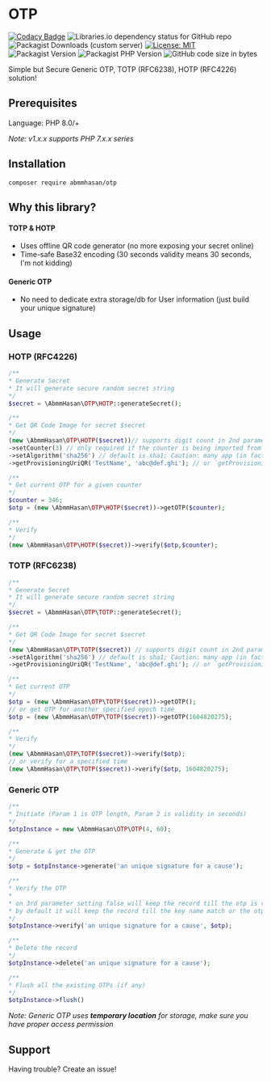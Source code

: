 # OTP

[![Codacy Badge](https://app.codacy.com/project/badge/Grade/7470c9de3a5848f982b77f005945b04f)](https://app.codacy.com/gh/abmmhasan/OTP/dashboard?utm_source=gh&utm_medium=referral&utm_content=&utm_campaign=Badge_grade)
![Libraries.io dependency status for GitHub repo](https://img.shields.io/librariesio/github/abmmhasan/otp)
![Packagist Downloads (custom server)](https://img.shields.io/packagist/dt/abmmhasan/otp?color=green&link=https%3A%2F%2Fpackagist.org%2Fpackages%2Fabmmhasan%2Fotp)
[![License: MIT](https://img.shields.io/badge/License-MIT-green.svg)](https://opensource.org/licenses/MIT)
![Packagist Version](https://img.shields.io/packagist/v/abmmhasan/otp)
![Packagist PHP Version](https://img.shields.io/packagist/dependency-v/abmmhasan/otp/php)
![GitHub code size in bytes](https://img.shields.io/github/languages/code-size/abmmhasan/otp)

Simple but Secure Generic OTP, TOTP (RFC6238), HOTP (RFC4226) solution!


## Prerequisites

Language: PHP 8.0/+

_Note: v1.x.x supports PHP 7.x.x series_

## Installation

```
composer require abmmhasan/otp
```

## Why this library?

#### TOTP & HOTP
- Uses offline QR code generator (no more exposing your secret online)
- Time-safe Base32 encoding (30 seconds validity means 30 seconds, I'm not kidding)

#### Generic OTP
- No need to dedicate extra storage/db for User information (just build your unique signature)

## Usage

### HOTP (RFC4226)

```php
/**
* Generate Secret
* It will generate secure random secret string
*/
$secret = \AbmmHasan\OTP\HOTP::generateSecret();

/**
* Get QR Code Image for secret $secret
*/
(new \AbmmHasan\OTP\HOTP($secret))// supports digit count in 2nd parameter, recommended to be either 6 or 8 (default 6)
->setCounter(3) // only required if the counter is being imported from another system or if it is old, & for QR only
->setAlgorithm('sha256') // default is sha1; Caution: many app (in fact, most of them) have algorithm limitation
->getProvisioningUriQR('TestName', 'abc@def.ghi'); // or `getProvisioningUri` just to get the URI

/**
* Get current OTP for a given counter
*/
$counter = 346;
$otp = (new \AbmmHasan\OTP\HOTP($secret))->getOTP($counter);

/**
* Verify
*/
(new \AbmmHasan\OTP\HOTP($secret))->verify($otp,$counter);
```

### TOTP (RFC6238)

```php
/**
* Generate Secret
* It will generate secure random secret string
*/
$secret = \AbmmHasan\OTP\TOTP::generateSecret();

/**
* Get QR Code Image for secret $secret
*/
(new \AbmmHasan\OTP\TOTP($secret)) // supports digit count in 2nd parameter, recommended to be either 6 or 8 (default 6)
->setAlgorithm('sha256') // default is sha1; Caution: many app (in fact, most of them) have algorithm limitation
->getProvisioningUriQR('TestName', 'abc@def.ghi'); // or `getProvisioningUri` just to get the URI

/**
* Get current OTP
*/
$otp = (new \AbmmHasan\OTP\TOTP($secret))->getOTP();
// or get OTP for another specified epoch time
$otp = (new \AbmmHasan\OTP\TOTP($secret))->getOTP(1604820275);

/**
* Verify
*/
(new \AbmmHasan\OTP\TOTP($secret))->verify($otp);
// or verify for a specified time
(new \AbmmHasan\OTP\TOTP($secret))->verify($otp, 1604820275);
```

### Generic OTP

```php
/**
* Initiate (Param 1 is OTP length, Param 2 is validity in seconds) 
*/
$otpInstance = new \AbmmHasan\OTP\OTP(4, 60);

/**
* Generate & get the OTP
*/
$otp = $otpInstance->generate('an unique signature for a cause');

/**
* Verify the OTP
* 
* on 3rd parameter setting false will keep the record till the otp is verified or expired
* by default it will keep the record till the key name match or the otp is verified or expired
*/
$otpInstance->verify('an unique signature for a cause', $otp);

/**
* Delete the record
*/
$otpInstance->delete('an unique signature for a cause');

/**
* Flush all the existing OTPs (if any)
*/
$otpInstance->flush()
```
_Note: Generic OTP uses **temporary location** for storage, make sure you have proper access permission_

## Support

Having trouble? Create an issue!
